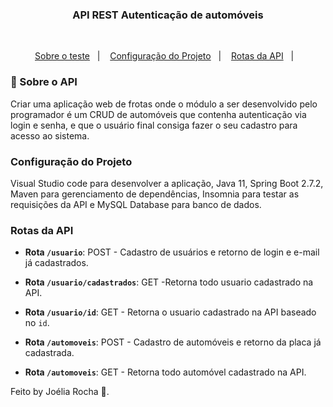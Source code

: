 <h3 align="center">
  API REST Autenticação de automóveis
</h3>
<br>

<p align="center">
  <a href="#car-sobre-o-desafio">Sobre o teste</a>&nbsp;&nbsp;&nbsp;|&nbsp;&nbsp;&nbsp;
  <a href="#configuração-do-projeto">Configuração do Projeto</a>&nbsp;&nbsp;&nbsp;|&nbsp;&nbsp;&nbsp;
  <a href="#rotas-da-api">Rotas da API</a>&nbsp;&nbsp;&nbsp;|&nbsp;&nbsp;&nbsp;
</p>

### 🚙 Sobre o API 

Criar uma aplicação web de frotas onde o módulo a ser desenvolvido pelo programador é um CRUD de automóveis que contenha autenticação via login e senha, e que o usuário final consiga fazer o seu cadastro para acesso ao sistema.


### Configuração do Projeto

Visual Studio code para desenvolver a aplicação, Java 11, Spring Boot 2.7.2, Maven para gerenciamento de dependências, Insomnia para testar as requisições da API e MySQL Database para banco de dados.


### Rotas da API

  - **Rota `/usuario`**: POST - Cadastro de usuários e retorno de login e e-mail já cadastrados.

  - **Rota `/usuario/cadastrados`**: GET -Retorna todo usuario cadastrado na API.

  - **Rota `/usuario/id`**: GET - Retorna o usuario cadastrado na API baseado no `id`.

  - **Rota `/automoveis`**: POST - Cadastro de automóveis e retorno da placa já cadastrada.

  - **Rota `/automoveis`**: GET - Retorna todo automóvel cadastrado na API.
  

 Feito by Joélia Rocha 💙.
